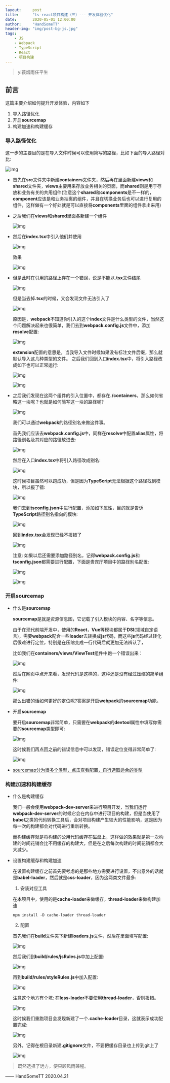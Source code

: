 ```yaml
---
layout:     post
title:      "ts-react项目构建（三）--- 开发体验优化"
date:       2020-05-01 12:00:00
author:     "HandSomeTT"
header-img: "img/post-bg-js.jpg"
tags:
    - JS
    - Webpack
    - TypeScript
    - React
    - 项目构建
---
```



>yi蓑烟雨任平生

## 前言

这篇主要介绍如何提升开发体验，内容如下

1. 导入路径优化
2. 开启**sourcemap**
3. 构建加速和构建缓存

### 导入路径优化

这一步的主要目的是在导入文件时候可以使用简写的路径，比如下面的导入路径对比:

![img](/img/opt-exp/img1.png)

* 首先在**src**文件夹中新建**containers**文件夹，然后再在里面新建**views**和**shared**文件夹，**views**主要用来存放业务相关的页面，而**shared**则是用于存放和业务有关的共用组件(注意这个**shared**和**components**是不一样的，**component**应该是和业务抽离的组件，并且在切换业务后也可以进行复用的组件，这样做有一个好处就是可以直接将**components**里面的组件拿出来用)

* 之后我们在**views**和**shared**里面各新建一个组件

  ![img](/img/opt-exp/img2.png)

* 然后在**index.tsx**中引入他们并使用

  ![img](/img/opt-exp/img3.png)

  效果

  ![img](/img/opt-exp/img4.png)

* 但是此时在引用的路径上存在一个错误，说是不能以<strong>.tsx</strong>文件结尾

  ![img](/img/opt-exp/img5.png)

  但是当去掉<strong>.tsx</strong>的时候，又会发现文件无法引入了

  ![img](/img/opt-exp/img6.png)

  原因是，**webpack**不知道你引入的这个**index**文件是什么类型的文件，当然这个问题解决起来也很简单，我们去到**webpack.config.js**文件中，添加**resolve**配置:

  ![img](/img/opt-exp/img7.png)

  **extension**配置的意思是，当我导入文件时候如果没有标注文件后缀，那么就默认导入这几种类型的文件。
  之后我们回到入口**index.tsx**中，将引入路径改成如下也可以正常运行:

  ![img](/img/opt-exp/img8.png)

  ![img](/img/opt-exp/img9.png)

* 之后我们发现在这两个组件的引入位置中，都存在<strong>./containers</strong>，那么如何省略这一块呢？也就是如何简写这一块的路径呢?

  ![img](/img/opt-exp/img10.png)

  我们可以通过**webpack**的路径别名来做这件事。

  首先我们应该去**webpack.config.js**中，同样在**resolve**中配置**alias**属性，将路径别名及其对应的路径放进去:

  ![img](/img/opt-exp/img11.png)

  然后在入口**index.tsx**中将引入路径改成别名:

  ![img](/img/opt-exp/img12.png)
  
  这时候项目虽然可以跑成功，但是因为**TypeScript**无法根据这个路径找到模块，所以报了错:

  ![img](/img/opt-exp/img13.png)

  我们去到**tsconfig.json**中进行配置，添加如下属性，目的就是告诉**TypeScript**路径别名指向的模块:

  ![img](/img/opt-exp/img14.png)

  回到**index.tsx**会发现已经不报错了

  ![img](/img/opt-exp/img15.png)

  注意: 如果以后还需要添加路径别名，记得**webpack.config.js**和**tsconfig.json**都需要进行配置，下面是贵宾厅项目中的路径别名配置:

  ![img](/img/opt-exp/img16.png)

  ![img](/img/opt-exp/img17.png)


### 开启sourcemap

* 什么是**sourcemap**

  **sourcemap**是就是资源信息图，它记载了引入模块的内容、名字等信息。

  由于在现代前端开发中，使用的**React**，**Vue**等模块都属于**DSl**(领域自定语言)，需要**webpack**配合一些**loader**去转换成**js**代码，而这些**js**代码经过转化后很难进行定位，特别是在压缩变成一行代码后就更加无法辨认了，

  比如我们在**containers/views/ViewTest**组件中跑一个错误出来：

  ![img](/img/opt-exp/img18.png)

  然后在网页中点开来看，发现代码是这样的，这种还是没有经过压缩的简单组件:

  ![img](/img/opt-exp/img19.png)

  那么出错的话如何更好的定位呢?答案是开启**webpack**的**sourcemap**功能。


* 开启**sourcemap**

  要开启**sourcemap**非常简单，只需要在**webpack**的**devtool**属性中填写你需要的**sourcemap**类型即可:

  ![img](/img/opt-exp/img20.png)

  这时候我们再点回之前的错误信息中可以发现，错误定位变得非常简单了:

  ![img](/img/opt-exp/img21.png)

* [sourcemap分为很多个类型，点击查看配置，自行选取适合的类型](https://webpack.js.org/configuration/devtool/#root)



### 构建加速和构建缓存

* 什么是构建缓存

  我们一般会使用**webpack-dev-server**来进行项目开发，当我们运行**webpack-dev-server**的时候它会在内存中进行项目的构建，但是当使用了**babel**之类的代码转换工具后，会对项目构建产生较大的性能影响，这是因为每一次的构建都会对代码进行重新转换。
  
  而构建缓存就是将构建的公用代码缓存在磁盘上，这样做的效果就是第一次构建的时间花销会比不用缓存的构建大，但是在之后每次构建的时间花销都会大大减少。

* 设置构建缓存和构建加速

  在设置构建缓存之前首先要考虑的是那些地方需要进行设置，不出意外的话就是**babel-loader**，然后就是**css-loader**，因为这两类文件最多:

  1. 安装对应工具

  在本项目中，使用的是**cache-loader**来做缓存，**thread-loader**来做构建加速

  ```
  npm install -D cache-loader thread-loader
  ```

  2. 配置

  首先我们在**build**文件夹下新建**loaders.js**文件，然后在里面填写配置:

  ![img](/img/opt-exp/img22.png)

  然后我们到**build/rules/jsRules.js**中加上配置:

  ![img](/img/opt-exp/img23.png)

  再到**build/rules/styleRules.js**中加入配置:

  ![img](/img/opt-exp/img24.png)

  注意这个地方有个坑:
  在**less-loader**不要使用**thread-loader**，否则报错。

  ![img](/img/opt-exp/img25.png)


  这时候我们重跑项目会发现新建了一个<strong>.cache-loader</strong>目录，这就表示成功配置完成:

  ![img](/img/opt-exp/img26.png)

  另外，记得在根目录新建<strong>.gitignore</strong>文件，不要把缓存目录也上传到git上了

  ![img](/img/opt-exp/img27.png)


>既然选择了远方，便只顾风雨兼程。

—— HandSomeTT 2020.04.21

